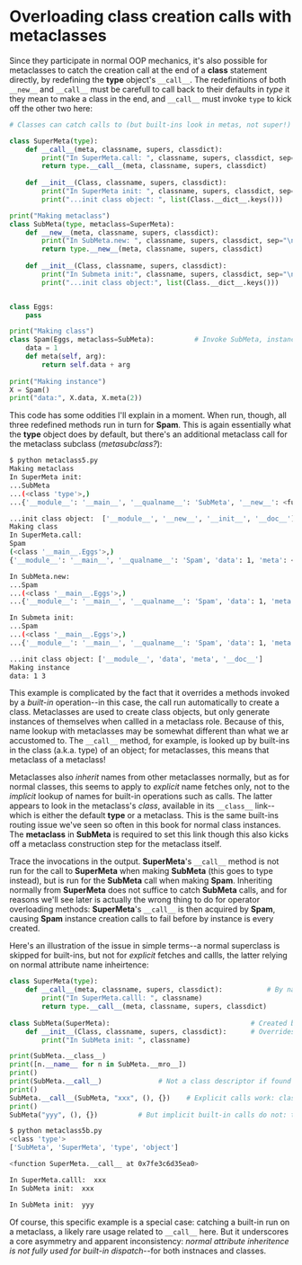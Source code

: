 # Overloading class creation calls with metaclasses

Since they participate in normal OOP mechanics, it's also possible for metaclasses to catch the creation call at the end of a **class** statement directly, by redefining the **type** object's `__call__`. The redefinitions of both `__new__` and `__call__` must be carefull to call back to their defaults in *type* it they mean to make a class in the end, and `__call__` must invoke `type` to kick off the other two here:

```py
# Classes can catch calls to (but built-ins look in metas, not super!)

class SuperMeta(type):
    def __call__(meta, classname, supers, classdict):
        print("In SuperMeta.call: ", classname, supers, classdict, sep='\n', end="\n\n")
        return type.__call__(meta, classname, supers, classdict)
    
    def __init__(Class, classname, supers, classdict):
        print("In SuperMeta init: ", classname, supers, classdict, sep="\n...", end="\n\n")
        print("...init class object: ", list(Class.__dict__.keys()))

print("Making metaclass")
class SubMeta(type, metaclass=SuperMeta):
    def __new__(meta, classname, supers, classdict):
        print("In SubMeta.new: ", classname, supers, classdict, sep="\n...", end="\n\n")
        return type.__new__(meta, classname, supers, classdict)
    
    def __init__(Class, classname, supers, classdict):
        print("In Submeta init:", classname, supers, classdict, sep="\n...", end="\n\n")
        print("...init class object:", list(Class.__dict__.keys()))


class Eggs:
    pass 

print("Making class")
class Spam(Eggs, metaclass=SubMeta):          # Invoke SubMeta, instance via SuperMeta.__call__
    data = 1                                
    def meta(self, arg):
        return self.data + arg
    
print("Making instance")
X = Spam()
print("data:", X.data, X.meta(2))
```

This code has some oddities I'll explain in a moment. When run, though, all three redefined methods run in turn for **Spam**. This is again essentially what the **type** object does by default, but there's an additional metaclass call for the metaclass subclass (*metasubclass?*):


```bash
$ python metaclass5.py 
Making metaclass
In SuperMeta init: 
...SubMeta
...(<class 'type'>,)
...{'__module__': '__main__', '__qualname__': 'SubMeta', '__new__': <function SubMeta.__new__ at 0x7fb9ae5fa0e0>, '__init__': <function SubMeta.__init__ at 0x7fb9ae5fa170>}

...init class object:  ['__module__', '__new__', '__init__', '__doc__']
Making class
In SuperMeta.call: 
Spam
(<class '__main__.Eggs'>,)
{'__module__': '__main__', '__qualname__': 'Spam', 'data': 1, 'meta': <function Spam.meta at 0x7fb9ae5fa200>}

In SubMeta.new: 
...Spam
...(<class '__main__.Eggs'>,)
...{'__module__': '__main__', '__qualname__': 'Spam', 'data': 1, 'meta': <function Spam.meta at 0x7fb9ae5fa200>}

In Submeta init:
...Spam
...(<class '__main__.Eggs'>,)
...{'__module__': '__main__', '__qualname__': 'Spam', 'data': 1, 'meta': <function Spam.meta at 0x7fb9ae5fa200>}

...init class object: ['__module__', 'data', 'meta', '__doc__']
Making instance
data: 1 3
```

This example is complicated by the fact that it overrides a methods invoked by a *built-in* operation--in this case, the call run automatically to create a class. Metaclasses are used to create class objects, but only generate instances of themselves when callled in a metaclass role. Because of this, name lookup with metaclasses may be somewhat different than what we ar accustomed to. The `__call__` method, for example, is looked up by built-ins in the class (a.k.a. type) of an object; for metaclasses, this means that metaclass of a metaclass!

Metaclasses also *inherit* names from other metaclasses normally, but as for normal classes, this seems to apply to *explicit* name fetches only, not to the *implicit* lookup of names for built-in operations such as calls. The latter appears to look in the metaclass's *class*, available in its `__class__` link--which is either the default **type** or a metaclass. This is the same built-ins routing issue we've seen so often in this book for normal class instances. The **metaclass** in **SubMeta** is required to set this link though this also kicks off a metaclass construction step for the metaclass itself.

Trace the invocations in the output. **SuperMeta**'s `__call__` method is not run for the call to **SuperMeta** when making **SubMeta** (this goes to type instead), but is run for the **SubMeta** call when making **Spam**. Inheriting normally from **SuperMeta** does not suffice to catch **SubMeta** calls, and for reasons  we'll see later is actually the wrong thing to do for operator overloading methods: **SuperMeta**'s `__call__` is then acquired by **Spam**, causing **Spam** instance creation calls to fail before by instance is every created.

Here's an illustration of the issue in simple terms--a normal superclass is skipped for built-ins, but not for *explicit* fetches and callls, the latter relying on normal attribute name inheirtence:

```py
class SuperMeta(type):
    def __call__(meta, classname, supers, classdict):           # By name, not built-in
        print("In SuperMeta.calll: ", classname)
        return type.__call__(meta, classname, supers, classdict)
    
class SubMeta(SuperMeta):                                   # Created by type default
    def __init__(Class, classname, supers, classdict):      # Overrides type.__init__
        print("In SubMeta init: ", classname)

print(SubMeta.__class__)
print([n.__name__ for n in SubMeta.__mro__])
print()
print(SubMeta.__call__)              # Not a class descriptor if found by name
print()
SubMeta.__call__(SubMeta, "xxx", (), {})    # Explicit calls work: class inheirtence
print()
SubMeta("yyy", (), {})          # But implicit built-in calls do not: type
```

```bash
$ python metaclass5b.py 
<class 'type'>
['SubMeta', 'SuperMeta', 'type', 'object']

<function SuperMeta.__call__ at 0x7fe3c6d35ea0>

In SuperMeta.calll:  xxx
In SubMeta init:  xxx

In SubMeta init:  yyy
```

Of course, this specific example is a special case: catching a built-in run on a metaclass, a likely rare usage related to `__call__` here. But it underscores a core asymmetry and apparent inconsistency: *normal attribute inheritence is not fully used for built-in dispatch*--for both instnaces and classes.